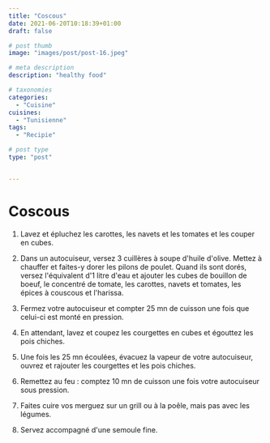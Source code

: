 ```yaml
---
title: "Coscous"
date: 2021-06-20T10:18:39+01:00
draft: false

# post thumb
image: "images/post/post-16.jpeg"

# meta description
description: "healthy food"

# taxonomies
categories: 
  - "Cuisine"
cuisines: 
  - "Tunisienne"
tags:
  - "Recipie"

# post type
type: "post"


---
```

# Coscous

1. Lavez et épluchez les carottes, les navets et les tomates et les couper en cubes.


2. Dans un autocuiseur, versez 3 cuillères à soupe d'huile d'olive. Mettez à chauffer et faites-y dorer les pilons de poulet. Quand ils sont dorés, versez l'équivalent d'1 litre d'eau et ajouter les cubes de bouillon de boeuf, le concentré de tomate, les carottes, navets et tomates, les épices à couscous et l'harissa.

3. Fermez votre autocuiseur et compter 25 mn de cuisson une fois que celui-ci est monté en pression.

4. En attendant, lavez et coupez les courgettes en cubes et égouttez les pois chiches.

5. Une fois les 25 mn écoulées, évacuez la vapeur de votre autocuiseur, ouvrez et rajouter les courgettes et les pois chiches.


6. Remettez au feu : comptez 10 mn de cuisson une fois votre autocuiseur sous pression.


7. Faites cuire vos merguez sur un grill ou à la poêle, mais pas avec les légumes.

8. Servez accompagné d'une semoule fine.

